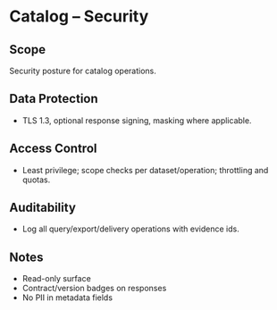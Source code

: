 # Catalog – Security

## Scope
Security posture for catalog operations.

## Data Protection
- TLS 1.3, optional response signing, masking where applicable.

## Access Control
- Least privilege; scope checks per dataset/operation; throttling and quotas.

## Auditability
- Log all query/export/delivery operations with evidence ids.

## Notes
- Read-only surface
- Contract/version badges on responses
- No PII in metadata fields
